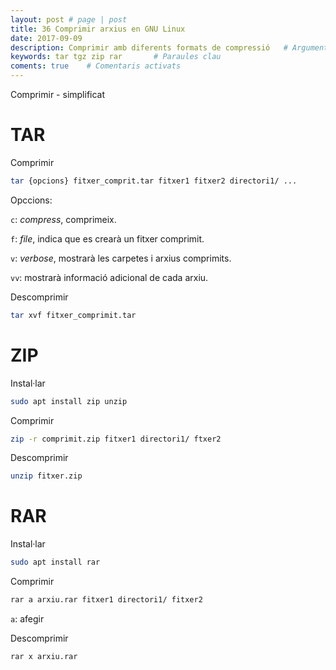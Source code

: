 ```yaml
---
layout: post # page | post
title: 36 Comprimir arxius en GNU Linux
date: 2017-09-09 
description: Comprimir amb diferents formats de compressió   # Argument
keywords: tar tgz zip rar       # Paraules clau
coments: true    # Comentaris activats
---
```


Comprimir - simplificat

# TAR

Comprimir

```bash
tar {opcions} fitxer_comprit.tar fitxer1 fitxer2 directori1/ ...
```

Opccions:

`c`: *compress*, comprimeix.

`f`:  *file*, indica que es crearà un fitxer comprimit.

`v`: *verbose*, mostrarà les carpetes i arxius comprimits.

`vv`:  mostrarà informació adicional de cada arxiu.

Descomprimir

```bash
tar xvf fitxer_comprimit.tar
```

# ZIP

Instal·lar

```bash
sudo apt install zip unzip
```

Comprimir

```bash
zip -r comprimit.zip fitxer1 directori1/ ftxer2
```

Descomprimir

```bash
unzip fitxer.zip
```

# RAR

Instal·lar

```bash
sudo apt install rar
```

Comprimir

```bash
rar a arxiu.rar fitxer1 directori1/ fitxer2
```
`a`: afegir

Descomprimir

```bash
rar x arxiu.rar
```

